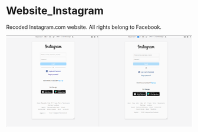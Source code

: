 # Website_Instagram
Recoded Instagram.com website. All rights belong to Facebook.
 

![alt text](https://github.com/KSchlagowski/Website_Instagram/blob/main/WebsitePreview440.png?raw=true)

